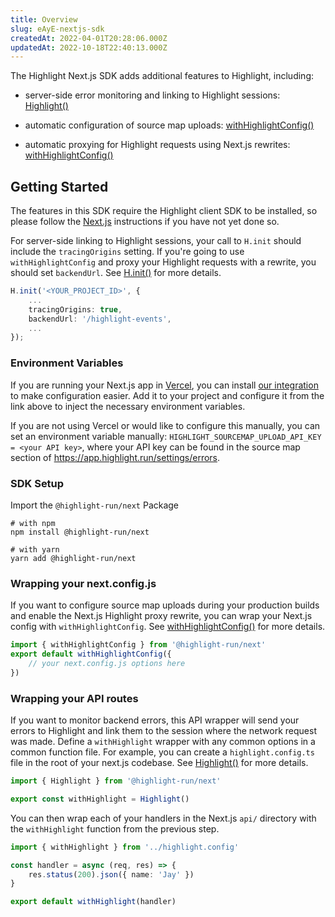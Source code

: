 ```yaml
---
title: Overview
slug: eAyE-nextjs-sdk
createdAt: 2022-04-01T20:28:06.000Z
updatedAt: 2022-10-18T22:40:13.000Z
---
```


The Highlight Next.js SDK adds additional features to Highlight, including:

-   server-side error monitoring and linking to Highlight sessions: [Highlight()](/getting-started/nextjs-sdk/highlight)

-   automatic configuration of source map uploads: [withHighlightConfig()](/getting-started/nextjs-sdk/with-highlight-config)

-   automatic proxying for Highlight requests using Next.js rewrites: [withHighlightConfig()](/getting-started/nextjs-sdk/with-highlight-config)

## Getting Started

The features in this SDK require the Highlight client SDK to be installed, so please follow the [Next.js](/getting-started/client-sdk/nextjs) instructions if you have not yet done so.

For server-side linking to Highlight sessions, your call to `H.init` should include the `tracingOrigins` setting. If you're going to use `withHighlightConfig` and proxy your Highlight requests with a rewrite, you should set `backendUrl`. See [H.init()](/sdk/client#Hinit) for more details.

```typescript
H.init('<YOUR_PROJECT_ID>', {
    ...
    tracingOrigins: true,
    backendUrl: '/highlight-events',
    ...
});
```

### Environment Variables

If you are running your Next.js app in [Vercel](https://vercel.app/), you can install [our integration](https://vercel.com/integrations/highlight) to make configuration easier. Add it to your project and configure it from the link above to inject the necessary environment variables.

If you are not using Vercel or would like to configure this manually, you can set an environment variable manually: `HIGHLIGHT_SOURCEMAP_UPLOAD_API_KEY = <your API key>`, where your API key can be found in the source map section of <https://app.highlight.run/settings/errors>.

### SDK Setup

Import the `@highlight-run/next` Package

```shell
# with npm
npm install @highlight-run/next

# with yarn
yarn add @highlight-run/next
```

### Wrapping your next.config.js

If you want to configure source map uploads during your production builds and enable the Next.js Highlight proxy rewrite, you can wrap your Next.js config with `withHighlightConfig`. See [withHighlightConfig()](/getting-started/nextjs-sdk/with-highlight-config) for more details.

```javascript
import { withHighlightConfig } from '@highlight-run/next'
export default withHighlightConfig({
	// your next.config.js options here
})
```

### Wrapping your API routes

If you want to monitor backend errors, this API wrapper will send your errors to Highlight and link them to the session where the network request was made. Define a `withHighlight` wrapper with any common options in a common function file. For example, you can create a `highlight.config.ts` file in the root of your next.js codebase. See [Highlight()](/getting-started/nextjs-sdk/highlight) for more details.

```typescript
import { Highlight } from '@highlight-run/next'

export const withHighlight = Highlight()
```

You can then wrap each of your handlers in the Next.js `api/` directory with the `withHighlight` function from the previous step.

```typescript
import { withHighlight } from '../highlight.config'

const handler = async (req, res) => {
	res.status(200).json({ name: 'Jay' })
}

export default withHighlight(handler)
```

